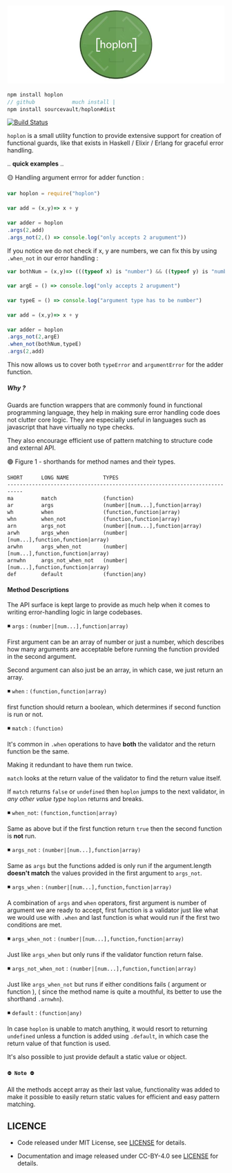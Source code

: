 
![](./logo.jpg)

```js
npm install hoplon
// github            much install |
npm install sourcevault/hoplon#dist
```

[![Build Status](https://travis-ci.org/sourcevault/hoplon.svg?branch=dev)](https://travis-ci.org/sourcevault/hoplon)

`hoplon` is a small utility function to provide extensive support for creation of functional guards, like that exists in Haskell / Elixir / Erlang for graceful error handling.

.. **quick examples** ..

🟡 Handling argument errror for adder function :
```js
var hoplon = require("hoplon")

var add = (x,y)=> x + y

var adder = hoplon
.args(2,add)
.args_not(2,() => console.log("only accepts 2 arugument"))
```

If you notice we do not check if x, y are numbers, we can fix this by using `.when_not` in our error handling :

```js
var bothNum = (x,y)=> (((typeof x) is "number") && ((typeof y) is "number"))

var argE = () => console.log("only accepts 2 arugument")

var typeE = () => console.log("argument type has to be number")

var add = (x,y)=> x + y

var adder = hoplon
.args_not(2,argE)
.when_not(bothNum,typeE)
.args(2,add)
```
This now allows us to cover both `typeError` and `argumentError` for the adder function.

##### *Why ?*

Guards are function wrappers that are commonly found in functional programming language, they help in making sure error handling code does not clutter core logic. They are especially useful in languages such as javascript that have virtually no type checks.

They also encourage efficient use of pattern matching to structure code and external API.

🟢 Figure 1 - shorthands for method names and their types.

```
SHORT      LONG NAME           TYPES
---------------------------------------------------------------------------
ma         match               (function)
ar         args                (number|[num...],function|array)
wh         when                (function,function|array)
whn        when_not            (function,function|array)
arn        args_not            (number|[num...],function|array)
arwh       args_when           (number|[num...],function,function|array)
arwhn      args_when_not       (number|[num...],function,function|array)
arnwhn     args_not_when_not   (number|[num...],function,function|array)
def        default             (function|any)
```
#### Method Descriptions

The API surface is kept large to provide as much help when it comes to writing error-handling logic in large codebases.

◾️ `args` : `(number|[num...],function|array)`

First argument can be an array of number or just a number, which describes how many arguments are acceptable before running the function provided in the second argument.

Second argument can also just be an array, in which case, we just return an array.

◾️ `when` : `(function,function|array)`

first function should return a boolean, which determines if second function is run or not.

◾️ `match` : `(function)`

It's common in `.when` operations to have **both** the validator and the return function be the same.

Making it redundant to have them run twice.

`match` looks at the return value of the validator to find the return value itself.

If `match` returns `false` or `undefined` then `hoplon` jumps to the next validator, in *any other value type* `hoplon` returns and breaks.

◾️ `when_not`: `(function,function|array)`

Same as above but if the first function return `true` then the second function is **not** run.

◾️ `args_not` : `(number|[num...],function|array)`

Same as `args` but the functions added is only run if the argument.length **doesn't match** the values provided in the first argument to `args_not`.

◾️ `args_when` : `(number|[num...],function,function|array)`

A combination of `args` and `when` operators, first argument is number of argument we are ready to accept, first function is a validator just like what we would use with `.when` and last function is what would run if the first two conditions are met.

◾️ `args_when_not` : `(number|[num...],function,function|array)`

Just like `args_when` but only runs if the validator function return false.

◾️ `args_not_when_not` : `(number|[num...],function,function|array)`

Just like `args_when_not` but runs if either conditions fails ( argument or function ), ( since the method name is quite a mouthful, its better to use the shorthand `.arnwhn`).

◾️ `default` : `(function|any)`

In case `hoplon` is unable to match anything, it would resort to returning `undefined` unless a function is added using `.default`, in which case the return value of that function is used.

It's also possible to just provide default a static value or object.

#### `⛔️ Note ⛔️`

All the methods accept array as their last value, functionality was added to make it possible to easily return static values for efficient and easy pattern matching.

## LICENCE

- Code released under MIT License, see [LICENSE](https://github.com/sourcevault/hoplon/blob/dist/LICENCE) for details.

- Documentation and image released under CC-BY-4.0 see [LICENSE](https://github.com/sourcevault/hoplon/blob/dev/LICENCE1) for details.